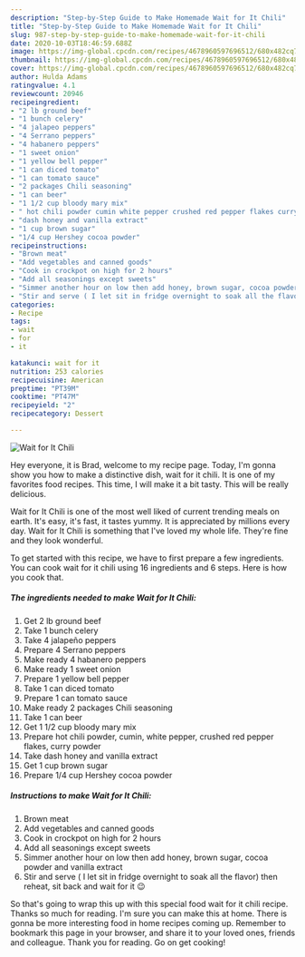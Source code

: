```yaml
---
description: "Step-by-Step Guide to Make Homemade Wait for It Chili"
title: "Step-by-Step Guide to Make Homemade Wait for It Chili"
slug: 987-step-by-step-guide-to-make-homemade-wait-for-it-chili
date: 2020-10-03T18:46:59.688Z
image: https://img-global.cpcdn.com/recipes/4678960597696512/680x482cq70/wait-for-it-chili-recipe-main-photo.jpg
thumbnail: https://img-global.cpcdn.com/recipes/4678960597696512/680x482cq70/wait-for-it-chili-recipe-main-photo.jpg
cover: https://img-global.cpcdn.com/recipes/4678960597696512/680x482cq70/wait-for-it-chili-recipe-main-photo.jpg
author: Hulda Adams
ratingvalue: 4.1
reviewcount: 20946
recipeingredient:
- "2 lb ground beef"
- "1 bunch celery"
- "4 jalapeo peppers"
- "4 Serrano peppers"
- "4 habanero peppers"
- "1 sweet onion"
- "1 yellow bell pepper"
- "1 can diced tomato"
- "1 can tomato sauce"
- "2 packages Chili seasoning"
- "1 can beer"
- "1 1/2 cup bloody mary mix"
- " hot chili powder cumin white pepper crushed red pepper flakes curry powder"
- "dash honey and vanilla extract"
- "1 cup brown sugar"
- "1/4 cup Hershey cocoa powder"
recipeinstructions:
- "Brown meat"
- "Add vegetables and canned goods"
- "Cook in crockpot on high for 2 hours"
- "Add all seasonings except sweets"
- "Simmer another hour on low then add honey, brown sugar, cocoa powder and vanilla extract"
- "Stir and serve ( I let sit in fridge overnight to soak all the flavor) then reheat, sit back and wait for it 😉"
categories:
- Recipe
tags:
- wait
- for
- it

katakunci: wait for it 
nutrition: 253 calories
recipecuisine: American
preptime: "PT39M"
cooktime: "PT47M"
recipeyield: "2"
recipecategory: Dessert

---
```



![Wait for It Chili](https://img-global.cpcdn.com/recipes/4678960597696512/680x482cq70/wait-for-it-chili-recipe-main-photo.jpg)

Hey everyone, it is Brad, welcome to my recipe page. Today, I'm gonna show you how to make a distinctive dish, wait for it chili. It is one of my favorites food recipes. This time, I will make it a bit tasty. This will be really delicious.

Wait for It Chili is one of the most well liked of current trending meals on earth. It's easy, it's fast, it tastes yummy. It is appreciated by millions every day. Wait for It Chili is something that I've loved my whole life. They're fine and they look wonderful.




To get started with this recipe, we have to first prepare a few ingredients. You can cook wait for it chili using 16 ingredients and 6 steps. Here is how you cook that.

<!--inarticleads1-->

##### The ingredients needed to make Wait for It Chili:

1. Get 2 lb ground beef
1. Take 1 bunch celery
1. Take 4 jalapeño peppers
1. Prepare 4 Serrano peppers
1. Make ready 4 habanero peppers
1. Make ready 1 sweet onion
1. Prepare 1 yellow bell pepper
1. Take 1 can diced tomato
1. Prepare 1 can tomato sauce
1. Make ready 2 packages Chili seasoning
1. Take 1 can beer
1. Get 1 1/2 cup bloody mary mix
1. Prepare  hot chili powder, cumin, white pepper, crushed red pepper flakes, curry powder
1. Take dash honey and vanilla extract
1. Get 1 cup brown sugar
1. Prepare 1/4 cup Hershey cocoa powder




<!--inarticleads2-->

##### Instructions to make Wait for It Chili:

1. Brown meat
1. Add vegetables and canned goods
1. Cook in crockpot on high for 2 hours
1. Add all seasonings except sweets
1. Simmer another hour on low then add honey, brown sugar, cocoa powder and vanilla extract
1. Stir and serve ( I let sit in fridge overnight to soak all the flavor) then reheat, sit back and wait for it 😉




So that's going to wrap this up with this special food wait for it chili recipe. Thanks so much for reading. I'm sure you can make this at home. There is gonna be more interesting food in home recipes coming up. Remember to bookmark this page in your browser, and share it to your loved ones, friends and colleague. Thank you for reading. Go on get cooking!
